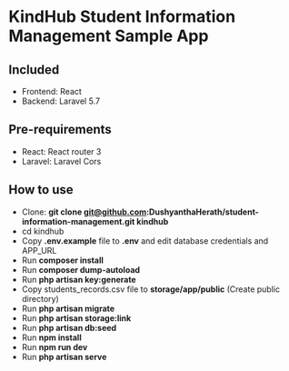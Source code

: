 # KindHub Student Information Management Sample App

## Included
- Frontend: React
- Backend: Laravel 5.7

## Pre-requirements
- React: React router 3
- Laravel: Laravel Cors

## How to use

- Clone: __git clone git@github.com:DushyanthaHerath/student-information-management.git kindhub__
- cd kindhub
- Copy __.env.example__ file to __.env__ and edit database credentials and APP_URL
- Run __composer install__
- Run __composer dump-autoload__
- Run __php artisan key:generate__
- Copy students_records.csv file to __storage/app/public__ (Create public directory)
- Run __php artisan migrate__
- Run __php artisan storage:link__
- Run __php artisan db:seed__
- Run __npm install__
- Run __npm run dev__
- Run __php artisan serve__

